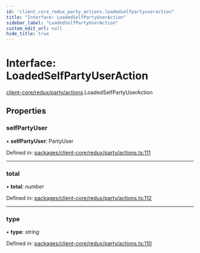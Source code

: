 ```yaml
---
id: "client_core_redux_party_actions.loadedselfpartyuseraction"
title: "Interface: LoadedSelfPartyUserAction"
sidebar_label: "LoadedSelfPartyUserAction"
custom_edit_url: null
hide_title: true
---
```


# Interface: LoadedSelfPartyUserAction

[client-core/redux/party/actions](../modules/client_core_redux_party_actions.md).LoadedSelfPartyUserAction

## Properties

### selfPartyUser

• **selfPartyUser**: PartyUser

Defined in: [packages/client-core/redux/party/actions.ts:111](https://github.com/xr3ngine/xr3ngine/blob/5c3dcaef1/packages/client-core/redux/party/actions.ts#L111)

___

### total

• **total**: *number*

Defined in: [packages/client-core/redux/party/actions.ts:112](https://github.com/xr3ngine/xr3ngine/blob/5c3dcaef1/packages/client-core/redux/party/actions.ts#L112)

___

### type

• **type**: *string*

Defined in: [packages/client-core/redux/party/actions.ts:110](https://github.com/xr3ngine/xr3ngine/blob/5c3dcaef1/packages/client-core/redux/party/actions.ts#L110)
